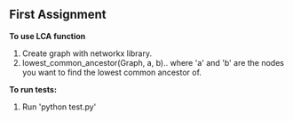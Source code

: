 ## First Assignment
**To use LCA function**
1.  Create graph with networkx library.
2.  lowest_common_ancestor(Graph, a, b).. where 'a' and 'b' are the nodes you want to find the lowest common ancestor of.


**To run tests:**
1.  Run 'python test.py'
